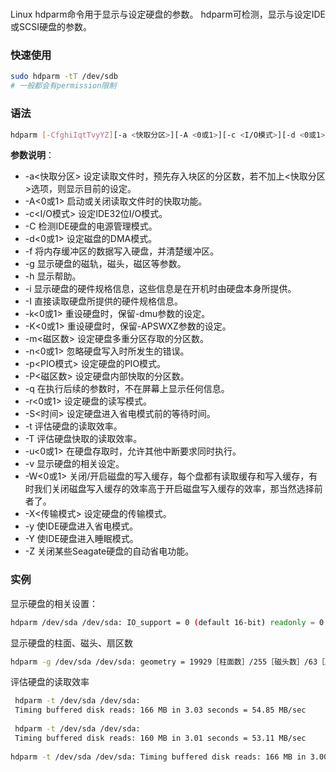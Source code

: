 # 

Linux hdparm命令用于显示与设定硬盘的参数。
hdparm可检测，显示与设定IDE或SCSI硬盘的参数。
### 快速使用
```bash
sudo hdparm -tT /dev/sdb
# 一般都会有permission限制
```
### 语法

```bash
hdparm [-CfghiIqtTvyYZ][-a <快取分区>][-A <0或1>][-c <I/O模式>][-d <0或1>][-k <0或1>][-K <0或1>][-m <分区数>][-n <0或1>][-p <PIO模式>][-P <分区数>][-r <0或1>][-S <时间>][-u <0或1>][-W <0或1>][-X <传输模式>][设备]
```

**参数说明**：

-   -a<快取分区> 设定读取文件时，预先存入块区的分区数，若不加上<快取分区>选项，则显示目前的设定。
-   -A<0或1> 启动或关闭读取文件时的快取功能。
-   -c<I/O模式> 设定IDE32位I/O模式。
-   -C 检测IDE硬盘的电源管理模式。
-   -d<0或1> 设定磁盘的DMA模式。
-   -f 将内存缓冲区的数据写入硬盘，并清楚缓冲区。
-   -g 显示硬盘的磁轨，磁头，磁区等参数。
-   -h 显示帮助。
-   -i 显示硬盘的硬件规格信息，这些信息是在开机时由硬盘本身所提供。
-   -I 直接读取硬盘所提供的硬件规格信息。
-   -k<0或1> 重设硬盘时，保留-dmu参数的设定。
-   -K<0或1> 重设硬盘时，保留-APSWXZ参数的设定。
-   -m<磁区数> 设定硬盘多重分区存取的分区数。
-   -n<0或1> 忽略硬盘写入时所发生的错误。
-   -p<PIO模式> 设定硬盘的PIO模式。
-   -P<磁区数> 设定硬盘内部快取的分区数。
-   -q 在执行后续的参数时，不在屏幕上显示任何信息。
-   -r<0或1> 设定硬盘的读写模式。
-   -S<时间> 设定硬盘进入省电模式前的等待时间。
-   -t 评估硬盘的读取效率。
-   -T 评估硬盘快取的读取效率。
-   -u<0或1> 在硬盘存取时，允许其他中断要求同时执行。
-   -v 显示硬盘的相关设定。
-   -W<0或1> 关闭/开启磁盘的写入缓存，每个盘都有读取缓存和写入缓存，有时我们关闭磁盘写入缓存的效率高于开启磁盘写入缓存的效率，那当然选择前者了。
-   -X<传输模式> 设定硬盘的传输模式。
-   -y 使IDE硬盘进入省电模式。
-   -Y 使IDE硬盘进入睡眠模式。
-   -Z 关闭某些Seagate硬盘的自动省电功能。

### 实例

显示硬盘的相关设置：

```bash
hdparm /dev/sda /dev/sda: IO_support = 0 (default 16-bit) readonly = 0 (off) readahead = 256 (on) geometry = 19929［柱面数］/255［磁头数］/63［扇区数］, sectors = 320173056［总扇区数］, start = 0［起始扇区数］
```
显示硬盘的柱面、磁头、扇区数
```bash
hdparm -g /dev/sda /dev/sda: geometry = 19929［柱面数］/255［磁头数］/63［扇区数］, sectors = 320173056［总扇区数］, start = 0［起始扇区数］
```
评估硬盘的读取效率
```bash
 hdparm -t /dev/sda /dev/sda: 
 Timing buffered disk reads: 166 MB in 3.03 seconds = 54.85 MB/sec 
 
 hdparm -t /dev/sda /dev/sda: 
 Timing buffered disk reads: 160 MB in 3.01 seconds = 53.11 MB/sec
 
hdparm -t /dev/sda /dev/sda: Timing buffered disk reads: 166 MB in 3.00 seconds = 55.31 MB/sec
 ```
